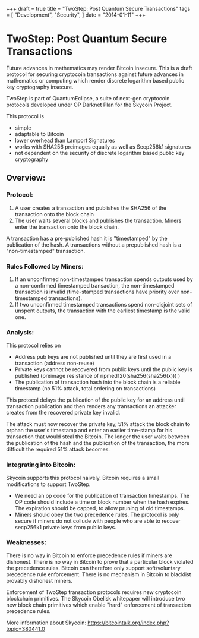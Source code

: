 +++
draft = true
title = "TwoStep: Post Quantum Secure Transactions"
tags = [
    "Development",
    "Security",
]
date = "2014-01-11"
+++
# TwoStep: Post Quantum Secure Transactions

Future advances in mathematics may render Bitcoin insecure. This is a draft protocol for securing cryptocoin transactions against future advances in mathematics or computing which render discrete logarithm based public key cryptography insecure.

TwoStep is part of QuantumEclipse, a suite of next-gen cryptocoin protocols developed under OP Darknet Plan for the Skycoin Project.

This protocol is
- simple
- adaptable to Bitcoin
- lower overhead than Lamport Signatures
- works with SHA256 preimages equally as well as Secp256k1 signatures
- not dependent on the security of discrete logarithm based public key cryptography

## Overview:

### Protocol:
1) A user creates a transaction and publishes the SHA256 of the transaction onto the block chain
2) The user waits several blocks and publishes the transaction. Miners enter the transaction onto the block chain.

A transaction has a pre-published hash it is "timestamped" by the publication of the hash. A transactions without a prepublished hash is a "non-timestamped" transaction.

### Rules Followed by Miners:
1) If an unconfirmed non-timestamped transaction spends outputs used by a non-confirmed timestamped transaction, the non-timestamped transaction is invalid (time-stamped transactions have priority over non-timestamped transactions).
2) If two unconfirmed timestamped transactions spend non-disjoint sets of unspent outputs, the transaction with the earliest timestamp is the valid one.

### Analysis:

This protocol relies on
- Address pub keys are not published until they are first used in a transaction (address non-reuse)
- Private keys cannot be recovered from public keys until the public key is published (preimage resistance of ripmed120(sha256(sha256(x))) )
- The publication of transaction hash into the block chain is a reliable timestamp (no 51% attack, total ordering on transactions)

This protocol delays the publication of the public key for an address until transaction publication and then renders any transactions an attacker creates from the recovered private key invalid.

The attack must now recover the private key, 51% attack the block chain to orphan the user's timestamp and enter an earlier time-stamp for his transaction that would steal the Bitcoin. The longer the user waits between the publication of the hash and the publication of the transaction, the more difficult the required 51% attack becomes.

### Integrating into Bitcoin:

Skycoin supports this protocol naively. Bitcoin requires a small modifications to support TwoStep.

- We need an op code for the publication of transaction timestamps. The OP code should include a time or block number when the hash expires. The expiration should be capped, to allow pruning of old timestamps.
- Miners should obey the two precedence rules. The protocol is only secure if miners do not collude with people who are able to recover secp256k1 private keys from public keys.

### Weaknesses:

There is no way in Bitcoin to enforce precedence rules if miners are dishonest. There is no way in Bitcoin to prove that a particular block violated the precedence rules. Bitcoin can therefore only support soft/voluntary precedence rule enforcement. There is no mechanism in Bitcoin to blacklist provably dishonest miners.

Enforcement of TwoStep transaction protocols requires new cryptocoin blockchain primitives. The Skycoin Obelisk whitepaper will introduce two new block chain primitives which enable "hard" enforcement of transaction precedence rules.

More information about Skycoin: https://bitcointalk.org/index.php?topic=380441.0
